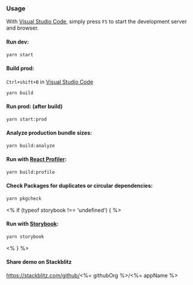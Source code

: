 
### Usage

With [Visual Studio Code](https://code.visualstudio.com), simply press `F5` to start the development server and browser.

#### Run dev:

```bash
yarn start
```

#### Build prod:

`Ctrl+shift+B` in [Visual Studio Code](https://code.visualstudio.com)

```bash
yarn build
```

#### Run prod: (after build)

```bash
yarn start:prod
```

#### Analyze production bundle sizes:

```bash
yarn build:analyze
```

#### Run with [React Profiler](https://reactjs.org/blog/2018/09/10/introducing-the-react-profiler.html):

```bash
yarn build:profile
```

#### Check Packages for duplicates or circular dependencies:

```bash
yarn pkgcheck
```
<% if (typeof storybook !== 'undefined') { %>

#### Run with [Storybook](https://storybook.js.org/):

```bash
yarn storybook
```
<% } %>

#### Share demo on Stackblitz

https://stackblitz.com/github/<%= githubOrg %>/<%= appName %>
